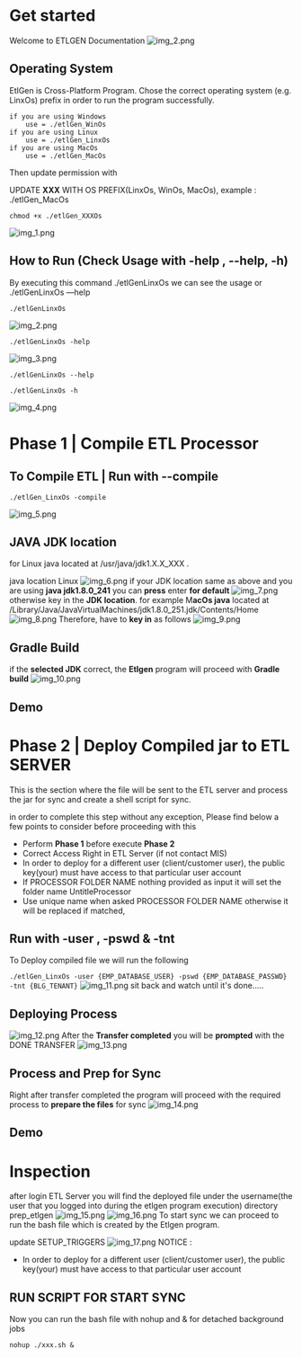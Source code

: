# Get started
Welcome to ETLGEN Documentation
![img_2.png](assets/img_2.png)

## Operating System

EtlGen is Cross-Platform Program. Chose the correct operating system (e.g. LinxOs) prefix in order to run the program successfully.

```
if you are using Windows
	use = ./etlGen_WinOs
if you are using Linux
	use = ./etlGen_LinxOs
if you are using MacOs
	use = ./etlGen_MacOs

```

Then update permission with

UPDATE **XXX** WITH OS PREFIX(LinxOs, WinOs, MacOs), example :  ./etlGen_MacOs

```
chmod +x ./etlGen_XXXOs
```
![img_1.png](assets/img_1.png)
## How to Run (Check Usage with -help , --help, -h)

By executing this command ./etlGenLinxOs we can see the usage or ./etlGenLinxOs —help

```
./etlGenLinxOs
```
![img_2.png](assets/img_2.png)
```
./etlGenLinxOs -help
```
![img_3.png](assets/img_3.png)
```
./etlGenLinxOs --help
```

```
./etlGenLinxOs -h
```
![img_4.png](assets/img_4.png)
# Phase 1 | Compile ETL Processor

## To Compile ETL | Run with --compile

```
./etlGen_LinxOs -compile
```
![img_5.png](assets/img_5.png)
## JAVA JDK location

for Linux java located at /usr/java/jdk1.X.X_XXX .

java location Linux
![img_6.png](assets/img_6.png)
if your JDK location same as above and you are using **java jdk1.8.0_241** you can **press** enter **for default**
![img_7.png](assets/img_7.png)
otherwise key in the **JDK location**. for example M**acOs java** located at /Library/Java/JavaVirtualMachines/jdk1.8.0_251.jdk/Contents/Home
![img_8.png](assets/img_8.png)
Therefore, have to **key in** as follows
![img_9.png](assets/img_9.png)
## Gradle Build

if the **selected JDK** correct, the **Etlgen** program will proceed with **Gradle build**
![img_10.png](assets/img_10.png)
## Demo

# Phase 2 | Deploy Compiled jar to ETL SERVER

This is the section where the file will be sent to the ETL server and process the jar for sync and create a shell script for sync.

in order to complete this step without any exception, Please find below a few points to consider before proceeding with this

- Perform **Phase 1** before execute **Phase 2**
- Correct Access Right in ETL Server (if not contact MIS)
- In order to deploy for a different user (client/customer user), the public key(your) must have access to that particular user account
- If PROCESSOR FOLDER NAME nothing provided as input it will set the folder name UntitleProcessor
- Use unique name when asked PROCESSOR FOLDER NAME otherwise it will be replaced if matched,

## Run with -user , -pswd & -tnt

To Deploy compiled file we will run the following

`./etlGen_LinxOs -user {EMP_DATABASE_USER} -pswd {EMP_DATABASE_PASSWD} -tnt {BLG_TENANT}`
![img_11.png](assets/img_11.png)
sit back and watch until it's done…..

## Deploying Process
![img_12.png](assets/img_12.png)
After the **Transfer completed** you will be **prompted** with the DONE TRANSFER
![img_13.png](assets/img_13.png)
## Process and Prep for Sync

Right after transfer completed the program will proceed with the required process to **prepare the files** for sync
![img_14.png](assets/img_14.png)
## Demo

# Inspection

after login ETL Server you will find the deployed file under the username(the user that you logged into during the etlgen program execution) directory prep_etlgen
![img_15.png](assets/img_15.png)
![img_16.png](assets/img_16.png)
To start sync we can proceed to run the bash file which is created by the Etlgen program.

update SETUP_TRIGGERS
![img_17.png](assets/img_17.png)
NOTICE :

- In order to deploy for a different user (client/customer user), the public key(your) must have access to that particular user account

## RUN SCRIPT FOR START SYNC

Now you can run the bash file with nohup and & for detached background jobs

```
nohup ./xxx.sh &
```
